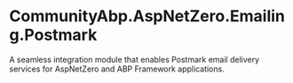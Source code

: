 # CommunityAbp.AspNetZero.Emailing.Postmark
A seamless integration module that enables Postmark email delivery services for AspNetZero and ABP Framework applications.
